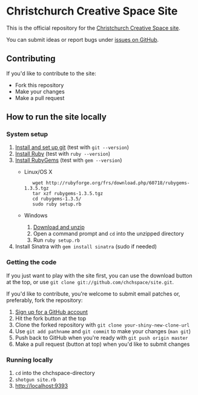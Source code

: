 Christchurch Creative Space Site
================================

This is the official repository for the [Christchurch Creative Space site](http://nztech.org/chchspace).

You can submit ideas or report bugs under [issues on GitHub](http://github.com/chchspace/site/issues).


Contributing
------------

If you'd like to contribute to the site:

* Fork this repository
* Make your changes
* Make a pull request

How to run the site locally
---------------------------

### System setup

1. [Install and set up git](http://github.com/guides/Home) (test with `git --version`)
1. [Install Ruby](http://www.ruby-lang.org/en/downloads/) (test with `ruby --version`)
2. [Install RubyGems](http://rubyforge.org/frs/?group_id=126) (test with `gem --version`)
    * Linux/OS X
    
             wget http://rubyforge.org/frs/download.php/60718/rubygems-1.3.5.tgz
             tar xzf rubygems-1.3.5.tgz
             cd rubygems-1.3.5/
             sudo ruby setup.rb
    * Windows
        1. [Download and unzip](http://rubyforge.org/frs/download.php/60718/rubygems-1.3.5.zip)
        2. Open a command prompt and `cd` into the unzipped directory
        3. Run `ruby setup.rb`
3. Install Sinatra  with `gem install sinatra` (sudo if needed)

### Getting the code

If you just want to play with the site first, you can use the download button at the top, or use `git clone git://github.com/chchspace/site.git`.

If you'd like to contribute, you're welcome to submit email patches or, preferably, fork the repository:

1. [Sign up for a GitHub account](https://github.com/signup/free)
2. Hit the fork button at the top
3. Clone the forked repository with `git clone your-shiny-new-clone-url`
4. Use `git add pathname` and `git commit` to make your changes (`man git`)
5. Push back to GitHub when you're ready with `git push origin master`
6. Make a pull request (button at top) when you'd like to submit changes

### Running locally

1. `cd` into the chchspace-directory
2. `shotgun site.rb`
3. [http://localhost:9393](http://localhost:9393)